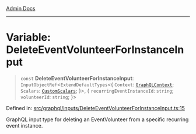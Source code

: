 [Admin Docs](/)

***

# Variable: DeleteEventVolunteerForInstanceInput

> `const` **DeleteEventVolunteerForInstanceInput**: `InputObjectRef`\<`ExtendDefaultTypes`\<\{ `Context`: [`GraphQLContext`](../../../context/type-aliases/GraphQLContext.md); `Scalars`: [`CustomScalars`](../../../scalars/type-aliases/CustomScalars.md); \}\>, \{ `recurringEventInstanceId`: `string`; `volunteerId`: `string`; \}\>

Defined in: [src/graphql/inputs/DeleteEventVolunteerForInstanceInput.ts:15](https://github.com/Sourya07/talawa-api/blob/2dc82649c98e5346c00cdf926fe1d0bc13ec1544/src/graphql/inputs/DeleteEventVolunteerForInstanceInput.ts#L15)

GraphQL input type for deleting an EventVolunteer from a specific recurring event instance.
